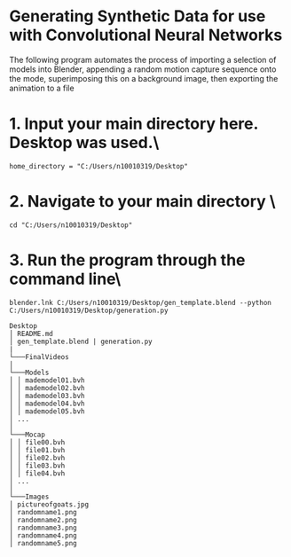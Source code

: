 # Generating Synthetic Data for use with Convolutional Neural Networks

The following program automates the process of 
importing a selection of models into Blender, 
appending a random motion capture sequence onto 
the mode, superimposing this on a background image,
then exporting the animation to a file 

# 1. Input your main directory here. Desktop was used.\
`home_directory = "C:/Users/n10010319/Desktop"`



# 2. Navigate to your main directory \
`cd "C:/Users/n10010319/Desktop"`

# 3. Run the program through the command line\
`blender.lnk C:/Users/n10010319/Desktop/gen_template.blend --python C:/Users/n10010319/Desktop/generation.py`

```
Desktop
│ README.md
│ gen_template.blend | generation.py
|
└───FinalVideos
│
└───Models
│ │ mademodel01.bvh
│ │ mademodel02.bvh
│ │ mademodel03.bvh
│ │ mademodel04.bvh
│ │ mademodel05.bvh
│ ...
│
└───Mocap
│ │ file00.bvh
│ │ file01.bvh
│ │ file02.bvh
│ │ file03.bvh
│ │ file04.bvh
│ ...
│
└───Images
│ pictureofgoats.jpg
│ randomname1.png
│ randomname2.png
│ randomname3.png
│ randomname4.png
│ randomname5.png
```
